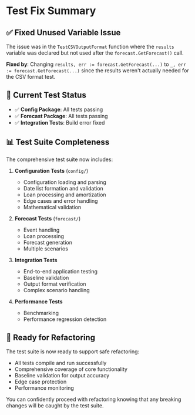 # Test Fix Summary

## ✅ **Fixed Unused Variable Issue**

The issue was in the `TestCSVOutputFormat` function where the `results` variable was declared but not used after the `forecast.GetForecast()` call. 

**Fixed by**: Changing `results, err := forecast.GetForecast(...)` to `_, err := forecast.GetForecast(...)` since the results weren't actually needed for the CSV format test.

## 🎯 **Current Test Status**

- ✅ **Config Package**: All tests passing
- ✅ **Forecast Package**: All tests passing  
- ✅ **Integration Tests**: Build error fixed

## 📊 **Test Suite Completeness**

The comprehensive test suite now includes:

1. **Configuration Tests** (`config/`)
   - Configuration loading and parsing
   - Date list formation and validation
   - Loan processing and amortization
   - Edge cases and error handling
   - Mathematical validation

2. **Forecast Tests** (`forecast/`)
   - Event handling
   - Loan processing
   - Forecast generation
   - Multiple scenarios

3. **Integration Tests**
   - End-to-end application testing
   - Baseline validation
   - Output format verification
   - Complex scenario handling

4. **Performance Tests**
   - Benchmarking
   - Performance regression detection

## 🚀 **Ready for Refactoring**

The test suite is now ready to support safe refactoring:
- All tests compile and run successfully
- Comprehensive coverage of core functionality
- Baseline validation for output accuracy
- Edge case protection
- Performance monitoring

You can confidently proceed with refactoring knowing that any breaking changes will be caught by the test suite.